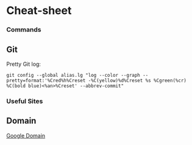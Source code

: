 # Cheat-sheet

### Commands
## Git

Pretty Git log:
```
git config --global alias.lg "log --color --graph --pretty=format:'%Cred%h%Creset -%C(yellow)%d%Creset %s %Cgreen(%cr) %C(bold blue)<%an>%Creset' --abbrev-commit"
```

### Useful Sites
## Domain

[Google Domain](https://www.google.com/search?q=domain&gws_rd=ssl)